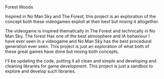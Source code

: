Forest Woods

Inspired in No Man Sky and The Forest, this project is an exploration of the concept both these videogames exploit at their best but mixing it altogether.

The videogame is inspired thematically in The Forest and technically in No Man Sky. The forest Has one of the best atmosphere
and IA behaviour I have ever seen in a videogame and No Man Sky has the best procedural generation ever seen. This project
is just an exploration of what both of these great games have done but mixing both concepts.

I'll be updating the code, putting it all clean and simple and developing and cleaning libraries for game development. This project is just a sandbox to explore 
and develop such libraries.
